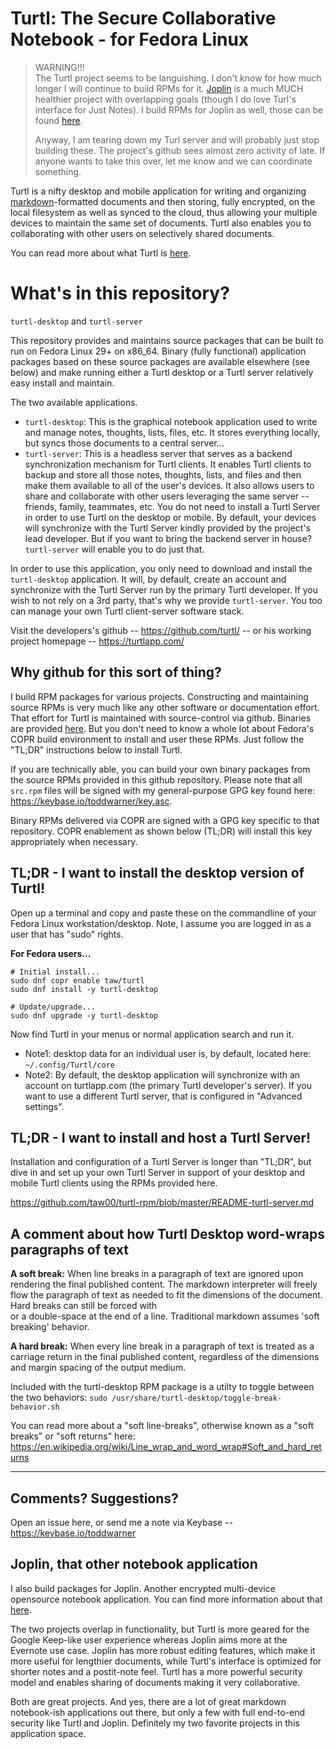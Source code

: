 # Turtl: The Secure Collaborative Notebook - for Fedora Linux

> WARNING!!!  
> The Turtl project seems to be languishing. I don't know for how much longer
> I will continue to build RPMs for it. [Joplin](https://joplinapp.org/)
> is a much MUCH healthier project with overlapping goals (though I do love
> Turl's interface for Just Notes). I build RPMs for Joplin as well, those can
> be found [here](https://github.com/taw00/joplin-rpm).
> 
> Anyway, I am tearing down my Turl server and will probably just stop
> building these. The project's github sees almost zero activity of late.
> If anyone wants to take this over, let me know and we can coordinate
> something.

Turtl is a nifty desktop and mobile application for writing and organizing
[markdown](https://en.wikipedia.org/wiki/Markdown)-formatted documents and then
storing, fully encrypted, on the local filesystem as well as synced to the
cloud, thus allowing your multiple devices to maintain the same set of
documents. Turtl also enables you to collaborating with other users on
selectively shared documents.

You can read more about what Turtl is [here](https://turtlapp.com).

# What's in this repository?

`turtl-desktop` and `turtl-server`

This repository provides and maintains source packages that can be built to run
on Fedora Linux 29+ on x86_64. Binary (fully functional) application packages
based on these source packages are available elsewhere (see below) and make
running either a Turtl desktop or a Turtl server relatively easy install and
maintain.

The two available applications.

- `turtl-desktop`: This is the graphical notebook application used to write and
  manage notes, thoughts, lists, files, etc. It stores everything locally, but
  syncs those documents to a central server...
- `turtl-server`: This is a headless server that serves as a backend
  synchronization mechanism for Turtl clients. It enables Turtl clients to
  backup and store all those notes, thoughts, lists, and files and then make them
  available to all of the user's devices. It also allows users to share and
  collaborate with other users leveraging the same server -- friends, family,
  teammates, etc. You do not need to install a Turtl Server in order to use Turtl
  on the desktop or mobile. By default, your devices will synchronize with the
  Turtl Server kindly provided by the project's lead developer. But if you want
  to bring the backend server in house? `turtl-server` will enable you to do just
  that.

In order to use this application, you only need to download and install the
`turtl-desktop` application. It will, by default, create an account and
synchronize with the Turtl Server run by the primary Turtl developer. If you
wish to not rely on a 3rd party, that's why we provide `turtl-server`. You too
can manage your own Turtl client-server software stack.

Visit the developers's github -- https://github.com/turtl/ -- or his working
project homepage -- https://turtlapp.com/

## Why github for this sort of thing?

I build RPM packages for various projects. Constructing and maintaining source
RPMs is very much like any other software or documentation effort. That effort
for Turtl is maintained with source-control via github. Binaries are provided
[here](https://copr.fedorainfracloud.org/coprs/taw/turtl/). But you don't need
to know a whole lot about Fedora's COPR build environment to install and user
these RPMs. Just follow the "TL;DR" instructions below to install Turtl.

If you are technically able, you can build your own binary packages from the
source RPMs provided in this github repository. Please note that all `src.rpm`
files will be signed with my general-purpose GPG key found here:
<https://keybase.io/toddwarner/key.asc>.

Binary RPMs delivered via COPR are signed with a GPG key specific to that
repository. COPR enablement as shown below (TL;DR) will install this key
appropriately when necessary.

## TL;DR - I want to install the desktop version of Turtl!

Open up a terminal and copy and paste these on the commandline of your Fedora
Linux workstation/desktop. Note, I assume you are logged in as a user that has
"sudo" rights.

**For Fedora users...**
```
# Initial install...
sudo dnf copr enable taw/turtl
sudo dnf install -y turtl-desktop
```
```
# Update/upgrade...
sudo dnf upgrade -y turtl-desktop
```

Now find Turtl in your menus or normal application search and run it.

* Note1: desktop data for an individual user is, by default, located here:
  `~/.config/Turtl/core`
* Note2: By default, the desktop application will synchronize with an account
  on turtlapp.com (the primary Turtl developer's server). If you want to use a
  different Turtl server, that is configured in "Advanced settings".

## TL;DR - I want to install and host a Turtl Server!

Installation and configuration of a Turtl Server is longer than "TL;DR", but
dive in and set up your own Turtl Server in support of your desktop and mobile
Turtl clients using the RPMs provided here.

<https://github.com/taw00/turtl-rpm/blob/master/README-turtl-server.md>

## A comment about how Turtl Desktop word-wraps paragraphs of text

**A soft break:** When line breaks in a paragraph of text are ignored upon
rendering the final published content. The markdown interpreter will freely flow the
paragraph of text as needed to fit the dimensions of the document. Hard breaks
can still be forced with <br/> or a double-space at the end of a line.
Traditional markdown assumes 'soft breaking' behavior.

**A hard break:** When every line break in a paragraph of text is treated as a
carriage return in the final published content, regardless of the dimensions
and margin spacing of the output medium.

Included with the turtl-desktop RPM package is a utilty to toggle between the
two behaviors: `sudo /usr/share/turtl-desktop/toggle-break-behavior.sh`

You can read more about a "soft line-breaks", otherwise known as a "soft breaks" or "soft
returns" here:
<https://en.wikipedia.org/wiki/Line_wrap_and_word_wrap#Soft_and_hard_returns>

---

## Comments? Suggestions?
Open an issue here, or send me a note via Keybase -- https://keybase.io/toddwarner

## Joplin, that other notebook application

I also build packages for Joplin. Another encrypted multi-device opensource
notebook application.  You can find more information about that
[here](https://github.com/taw00/joplin-rpm).

The two projects overlap in functionality, but Turtl is more geared for the
Google Keep-like user experience whereas Joplin aims more at the Evernote use
case.  Joplin has more robust editing features, which make it more useful for
lengthier documents, while Turtl's interface is optimized for shorter notes and
a postit-note feel. Turtl has a more powerful security model and enables
sharing of documents making it very collaborative.

Both are great projects. And yes, there are a lot of great markdown
notebook-ish applications out there, but only a few with full end-to-end
security like Turtl and Joplin. Definitely my two favorite projects in this
application space.

